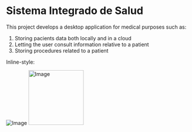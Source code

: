 # Sistema Integrado de Salud
This project develops a desktop application for medical purposes such as:

1. Storing pacients data both locally and in a cloud
2. Letting the user consult information relative to a patient
3. Storing procedures related to a patient

Inline-style: 

![Image](https://github.com/user-attachments/assets/9fc67283-a14f-4881-a938-1c425f3a2672)
<img width="150" height="150" alt="Image" src="https://github.com/user-attachments/assets/c629c4f7-1db9-4c1b-a95b-477f63e76c69" />

